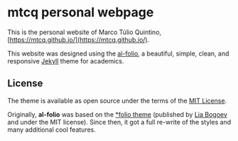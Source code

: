 # mtcq personal webpage

This is the personal website of Marco Túlio Quintino, [https://mtcq.github.io/](https://mtcq.github.io/).


This website was designed using the [al-folio](https://github.com/alshedivat/al-folio), a beautiful, simple, clean, and responsive [Jekyll](https://jekyllrb.com/) theme for academics. 

## License

The theme is available as open source under the terms of the [MIT License](https://opensource.org/licenses/MIT).

Originally, **al-folio** was based on the [\*folio theme](https://github.com/bogoli/-folio) (published by [Lia Bogoev](http://liabogoev.com) and under the MIT license).
Since then, it got a full re-write of the styles and many additional cool features.
